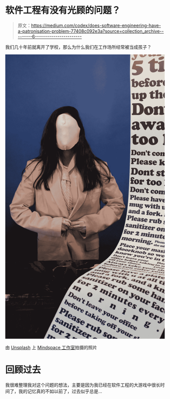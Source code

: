 # 软件工程有没有光顾的问题？

> 原文：<https://medium.com/codex/does-software-engineering-have-a-patronisation-problem-77408c092e3a?source=collection_archive---------6----------------------->

我们几十年前就离开了学校，那么为什么我们在工作场所经常被当成孩子？

![](img/873c60bc4e16d5647e70e89d21f8ee84.png)

由 [Unsplash](https://unsplash.com/s/photos/enforce-rules?utm_source=unsplash&utm_medium=referral&utm_content=creditCopyText) 上 [Mindspace 工作室](https://unsplash.com/@mindspacestudio?utm_source=unsplash&utm_medium=referral&utm_content=creditCopyText)拍摄的照片

# 回顾过去

我很难整理我对这个问题的想法，主要是因为我已经在软件工程的大游戏中很长时间了，我的记忆真的不如以前了，过去似乎总是…